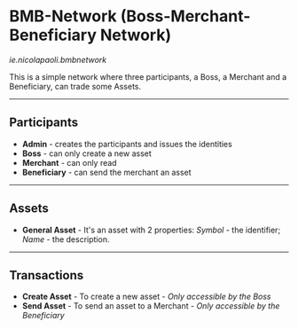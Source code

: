 
# BMB-Network (Boss-Merchant-Beneficiary Network)

*ie.nicolapaoli.bmbnetwork*

This is a simple network where three participants, a Boss, a Merchant and a Beneficiary, can trade some Assets.


---
## Participants

*   **Admin** - creates the participants and issues the identities
*   **Boss** - can only create a new asset
*   **Merchant** - can only read
*   **Beneficiary** - can send the merchant an asset

---
## Assets
*   **General Asset** - It's an asset with 2 properties:
    *Symbol* - the identifier;
    *Name* - the description.

---
## Transactions
*   **Create Asset** - To create a new asset - *Only accessible by the Boss*
*   **Send Asset** - To send an asset to a Merchant - *Only accessible by the Beneficiary*